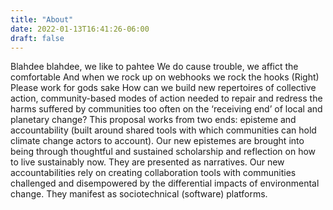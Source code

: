 ```yaml
---
title: "About"
date: 2022-01-13T16:41:26-06:00
draft: false
---
```

Blahdee blahdee, we like to pahtee
We do cause trouble, we affict the comfortable
And when we rock up on webhooks we rock the hooks (Right)
Please work for gods sake
How can we build new repertoires of collective action, community-based modes of action needed to repair and redress the harms suffered by communities too often on the ‘receiving end’ of local and planetary change? This proposal works from two ends: episteme and accountability (built around shared tools with which communities can hold climate change actors to account). Our new epistemes are brought into being through thoughtful and sustained scholarship and reflection on how to live sustainably now.
They are presented as narratives. Our new accountabilities rely on creating collaboration tools with communities challenged and disempowered by the differential impacts of environmental change. They manifest as sociotechnical (software) platforms.
